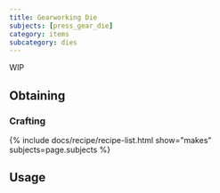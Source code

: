```yaml
---
title: Gearworking Die
subjects: [press_gear_die]
category: items
subcategory: dies
---
```


WIP

Obtaining
---------

### Crafting
{% include docs/recipe/recipe-list.html show="makes" subjects=page.subjects %}

Usage
-----
